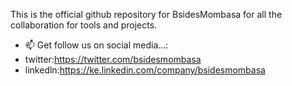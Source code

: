 This is the official github repository for BsidesMombasa for all the collaboration for tools and projects.

- 📫 Get follow us on social media...:
- twitter:https://twitter.com/bsidesmombasa
- linkedln:https://ke.linkedin.com/company/bsidesmombasa
